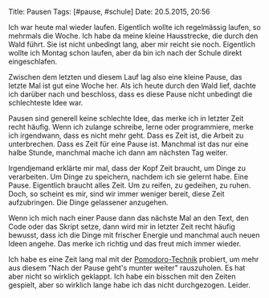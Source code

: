 Title: Pausen
Tags: [#pause, #schule]
Date: 20.5.2015, 20:56

Ich war heute mal wieder laufen. Eigentlich wollte ich regelmässig laufen, so mehrmals die Woche. Ich habe da meine kleine Hausstrecke, die durch den Wald führt. Sie ist nicht unbedingt lang, aber mir reicht sie noch. Eigentlich wollte ich Montag schon laufen, aber da bin ich nach der Schule direkt eingeschlafen.

Zwischen dem letzten und diesem Lauf lag also eine kleine Pause, das letzte Mal ist gut eine Woche her. Als ich heute durch den Wald lief, dachte ich darüber nach und beschloss, dass es diese Pause nicht unbedingt die schlechteste Idee war.

Pausen sind generell keine schlechte Idee, das merke ich in letzter Zeit recht häufig. Wenn ich zulange schreibe, lerne oder programmiere, merke ich irgendwann, dass es nicht mehr geht. Dass es Zeit ist, die Arbeit zu unterbrechen. Dass es Zeit für eine Pause ist. Manchmal ist das nur eine halbe Stunde, manchmal mache ich dann am nächsten Tag weiter.

Irgendjemand erklärte mir mal, dass der Kopf Zeit braucht, um Dinge zu verarbeiten. Um Dinge zu speichern, nachdem ich sie gelernt habe. Eine Pause. Eigentlich braucht alles Zeit. Um zu reifen, zu gedeihen, zu ruhen. Doch, so scheint es mir, sind wir immer weniger bereit, diese Zeit aufzubringen. Die Dinge gelassener anzugehen.

Wenn ich mich nach einer Pause dann das nächste Mal an den Text, den Code oder das Skript setze, dann wird mir in letzter Zeit recht häufig bewusst, dass ich die Dinge mit frischer Energie und manchmal auch neuen Ideen angehe. Das merke ich richtig und das freut mich immer wieder.

Ich habe es eine Zeit lang mal mit der [Pomodoro-Technik](http://de.wikipedia.org/wiki/Pomodoro-Technik) probiert, um mehr aus diesem "Nach der Pause geht's munter weiter" rauszuholen. Es hat aber nicht so wirklich geklappt. Ich habe ein bisschen mit den Zeiten gespielt, aber so wirklich lange habe ich das nicht durchgezogen. Leider.
